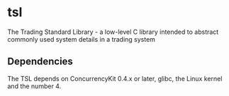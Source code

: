 tsl
===

The Trading Standard Library - a low-level C library intended to abstract commonly used system details in a trading system

Dependencies
------------

The TSL depends on ConcurrencyKit 0.4.x or later, glibc, the Linux kernel and the number 4.
